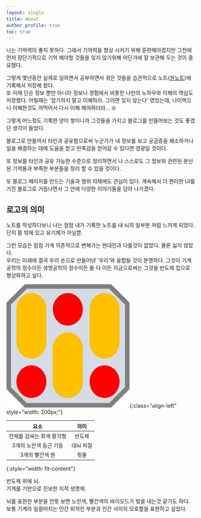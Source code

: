 ```yaml
---
layout: single
title: About
author_profile: true
toc: true
---
```


나는 기억력이 좋지 못하다. 그래서 기억력을 향상 시키기 위해 훈련해야겠지만 그전에 먼저 장단기적으로 기억 해야할 것들을 잊지 않기위해 어딘가에 잘 보관해 두는 것이 중요했다.

그렇게 몇년동안 실제로 일하면서 공부하면서 겪은 것들을 습관적으로 노트([원노트](https://www.microsoft.com/ko-kr/microsoft-365/onenote/digital-note-taking-app?ms.url=onenotecom&rtc=1))에 기록해서 저장해 왔다.<br/>
또 이때 단순 정보 뿐만 아니라 정보나 경험에서 비롯한 나만의 노하우와 이해의 핵심도 저장했다. <span class="md-monologue">어릴때는 '암기하지 말고 이해하라. 그러면 잊지 않는다' 였었는데, 나이먹으니 이해한것도 까먹어서 다시 이해 해야하더라...</span> <span style="font-size: 0.8em;">😢</span>

그렇게 어느정도 기록한 양이 쌓이니까 그것들을 가지고 블로그를 만들어보는 것도 좋겠단 생각이 들었다.

블로그로 만들어서 타인과 공유함으로써 누군가가 내 정보를 보고 궁금증을 해소하거나 일을 해결하는 데에 도움을 받고 만족감을 얻어갈 수 있다면 영광일 것이다.

또 정보를 타인과 공유 가능한 수준으로 정리하면서 나 스스로도 그 정보와 관련된 분산된 기억들과 부족한 부분들을 정리 할 수 있을 것이다.

또 블로그 페이지를 만드는 기술과 행위 자체에도 관심이 있다. 계속해서 더 편리한 UI를 가진 블로그로 거듭나면서 그 안에 다양한 이야기들을 담아 나가겠다.

## 로고의 의미

노트를 작성하다보니 나는 점점 내가 기록한 노트를 내 뇌의 일부분 처럼 느끼게 되었다. 단지 몸 밖에 있고 유기체가 아닐뿐.

그런 모습은 점점 기계 의존적으로 변해가는 현대인과 다를것이 없었다. 물론 싫지 않았다.<br/>
우리는 미래에 결국 우리 손으로 만들어낸 '우리'와 융합될 것이 분명하다. 그것이 기계공학의 정수이든 생명공학의 정수이든 둘 다 이든 지금으로써는 그것을 반도체 칩으로 형상화하고 싶다.

![](/favicon.png){:class="align-left" style="width: 200px;"}

|요소|의미|
|:---:|:---:|
|전체를 감싸는 회색 팔각형|반도체|
|3개의 노란색 둥근 기둥|대뇌 피질|
|3개의 빨간색 원|핏줄|
{:style="width: fit-content"}

반도체 위에 뇌.<br/>
기계를 기반으로 진보한 지적 생명체.

뇌를 표현한 부분을 언뜻 보면 노란색, 빨간색의 바이오드가 빛을 내는것 같기도 하다. 보통 기계라 일컬어지는 인간 외적인 부분과 인간 사이의 모호함을 표현하고 싶었다.